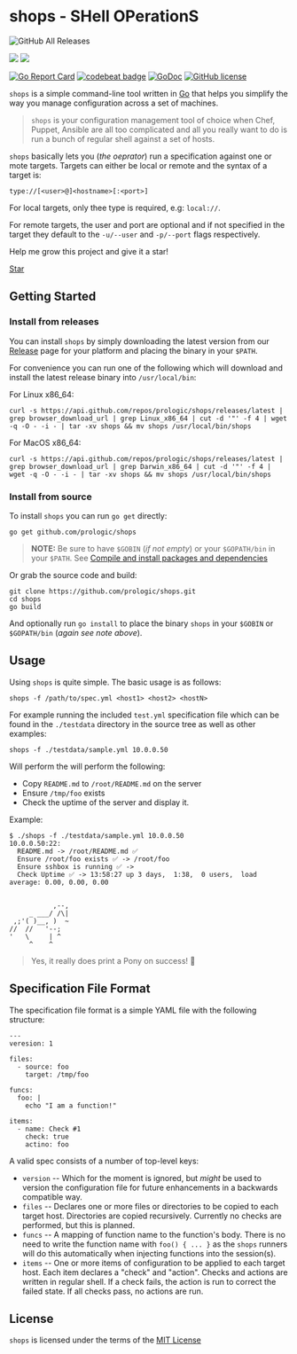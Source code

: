 # shops - SHell OPerationS

![GitHub All Releases](https://img.shields.io/github/downloads/prologic/shops/total)

![](https://github.com/prologic/shops/workflows/Go/badge.svg)
![](https://github.com/prologic/shops/workflows/ReviewDog/badge.svg)

[![Go Report Card](https://goreportcard.com/badge/prologic/shops)](https://goreportcard.com/report/prologic/shops)
[![codebeat badge](https://codebeat.co/badges/15fba8a5-3044-4f40-936f-9e0f5d5d1fd9)](https://codebeat.co/projects/github-com-prologic-shops-master)
[![GoDoc](https://godoc.org/github.com/prologic/shops?status.svg)](https://godoc.org/github.com/prologic/shops)
[![GitHub license](https://img.shields.io/github/license/prologic/shops.svg)](https://github.com/prologic/shops)

`shops` is a simple command-line tool written in [Go](https://golang.org)
that helps you simplify the way you manage configuration across a set of
machines.

> `shops` is your configuration management tool of choice when Chef,
> Puppet, Ansible are all too complicated and all you really want to do is
> run a bunch of regular shell against a set of hosts.

`shops` basically lets you (_the oeprator_) run a specification against one
or mote targets. Targets can either be local or remote and the syntax of a
target is:

```
type://[<user>@]<hostname>[:<port>]
```

For local targets, only thee type is required, e.g: `local://`.

For remote targets, the user and port are optional and if not specified in the
target they default to the `-u/--user` and `-p/--port` flags respectively.

Help me grow this project and give it a star!

<a class="github-button" href="https://github.com/prologic/shops" data-icon="octicon-star" data-size="large" data-show-count="true" aria-label="Star prologic/shops on GitHub">Star</a>

## Getting Started

### Install from releases

You can install `shops` by simply downloading the latest version from our
[Release](https://github.com/prologic/shops/releases) page for your platform
and placing the binary in your `$PATH`.

For convenience you can run one of the following which will download and
install  the latest release binary into `/usr/local/bin`:

For Linux x86_64:

```console
curl -s https://api.github.com/repos/prologic/shops/releases/latest | grep browser_download_url | grep Linux_x86_64 | cut -d '"' -f 4 | wget -q -O - -i - | tar -xv shops && mv shops /usr/local/bin/shops
```

For MacOS x86_64:

```console
curl -s https://api.github.com/repos/prologic/shops/releases/latest | grep browser_download_url | grep Darwin_x86_64 | cut -d '"' -f 4 | wget -q -O - -i - | tar -xv shops && mv shops /usr/local/bin/shops
```

### Install from source

To install `shops` you can run `go get` directly:

```#!console
go get github.com/prologic/shops
```

> __NOTE:__ Be sure to have `$GOBIN` (_if not empty_) or your `$GOPATH/bin`
>           in your `$PATH`.
>           See [Compile and install packages and dependencies](https://golang.org/cmd/go/#hdr-Compile_and_install_packages_and_dependencies)

Or grab the source code and build:

```#!console
git clone https://github.com/prologic/shops.git
cd shops
go build
```

And optionally run `go install` to place the binary `shops` in your `$GOBIN`
or `$GOPATH/bin` (_again see note above_).

## Usage

Using `shops` is quite simple. The basic usage is as follows:

```#!console
shops -f /path/to/spec.yml <host1> <host2> <hostN>
```

For example running the included `test.yml` specification file which can be
found in the `./testdata` directory in the source tree as well as other examples:

```#!console
shops -f ./testdata/sample.yml 10.0.0.50
```

Will perform the will perform the following:

- Copy `README.md` to `/root/README.md` on the server
- Ensure `/tmp/foo` exists
- Check the uptime of the server and display it.

Example:

```#!console
$ ./shops -f ./testdata/sample.yml 10.0.0.50
10.0.0.50:22:
  README.md -> /root/README.md ✅
  Ensure /root/foo exists ✅ -> /root/foo
  Ensure sshbox is running ✅ ->
  Check Uptime ✅ -> 13:58:27 up 3 days,  1:38,  0 users,  load average: 0.00, 0.00, 0.00


           ,--,
     _ ___/ /\|
 ,;'( )__, )  ~
//  //   '--;
'   \     | ^
     ^    ^
```

> Yes, it really does print a Pony on success! 🤣

## Specification File Format

The specification file format is a simple YAML file with the following
structure:

```#!yaml
---
veresion: 1

files:
  - source: foo
    target: /tmp/foo

funcs:
  foo: |
    echo "I am a function!"

items:
  - name: Check #1
    check: true
    actino: foo
```

A valid spec consists of a number of top-level keys:

- `version` -- Which for the moment is ignored, but _might_ be used to version
               the configuration file for future enhancements in a backwards
               compatible way.
- `files`   -- Declares one or more files or directories to be copied to each
               target host. Directories are copied recursively. Currently no
               checks are performed, but this is planned.
- `funcs`   -- A mapping of function name to the function's body. There is no
               need to write the function name with `foo() { ... }` as the
               `shops` runners will do this automatically when injecting
               functions into the session(s).
- `items`   -- One or more items of configuration to be applied to each target
               host. Each item declares a "check" and "action". Checks and
               actions are written in regular shell. If a check fails, the
               action is run to correct the failed state. If all checks pass,
               no actions are run.

## License

`shops` is licensed under the terms of the [MIT License](/LICENSE)
